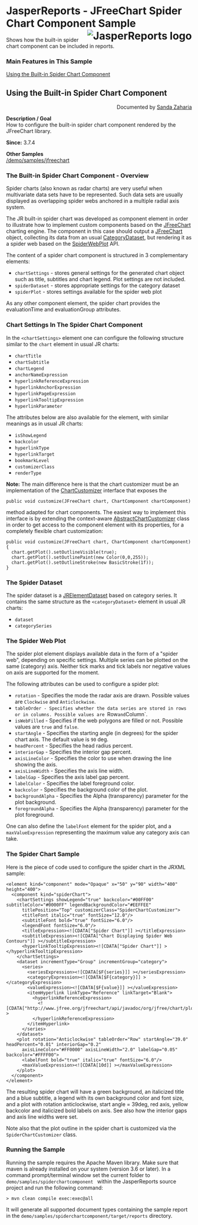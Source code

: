 
# <a name='top'>JasperReports</a> - JFreeChart Spider Chart Component Sample <img src="https://jasperreports.sourceforge.net/resources/jasperreports.svg" alt="JasperReports logo" style="float:right"/>

Shows how the built-in spider chart component can be included in reports.

### Main Features in This Sample

[Using the Built-in Spider Chart Component](#spiderchartcomponent)

## Using the Built-in Spider Chart Component
<div style="text-align:right; width:100%">Documented by <a href='mailto:shertage@users.sourceforge.net'>Sanda Zaharia</a></div>

**Description / Goal**\
How to configure the built-in spider chart component rendered by the JFreeChart library.

**Since:** 3.7.4

**Other Samples**\
[/demo/samples/jfreechart](../jfreechart/index.html)

### The Built-in Spider Chart Component - Overview

Spider charts (also known as radar charts) are very useful when multivariate data sets have to be represented. Such data sets are usually displayed as overlapping spider webs anchored in a multiple radial axis system.

The JR built-in spider chart was developed as component element in order to illustrate how to implement custom components based on the [JFreeChart](http://www.jfree.org/jfreechart/) charting engine. The component in this case should output a [JFreeChart](http://www.jfree.org/jfreechart/api/javadoc/org/jfree/chart/JFreeChart.html) object, collecting its data from an usual [CategoryDataset](http://www.jfree.org/jfreechart/api/javadoc/org/jfree/data/category/CategoryDataset.html), but rendering it as a spider web based on the [SpiderWebPlot](http://www.jfree.org/jfreechart/api/javadoc/org/jfree/chart/plot/SpiderWebPlot.html) API.

The content of a spider chart component is structured in 3 complementary elements:
- `chartSettings` - stores general settings for the generated chart object such as title, subtitles and chart legend. Plot settings are not included.
- `spiderDataset` - stores appropriate settings for the category dataset
- `spiderPlot` - stores settings available for the spider web plot

As any other component element, the spider chart provides the evaluationTime and evaluationGroup attributes.

### Chart Settings In The Spider Chart Component

In the `<chartSettings>` element one can configure the following structure similar to the `chart` element in usual JR charts:

- `chartTitle`
- `chartSubtitle`
- `chartLegend`
- `anchorNameExpression`
- `hyperlinkReferenceExpression`
- `hyperlinkAnchorExpression`
- `hyperlinkPageExpression`
- `hyperlinkTooltipExpression`
- `hyperlinkParameter`

The attributes below are also available for the <chartSettings> element, with similar meanings as in usual JR charts:

- `isShowLegend`
- `backcolor`
- `hyperlinkType`
- `hyperlinkTarget`
- `bookmarkLevel`
- `customizerClass`
- `renderType`

**Note:** The main difference here is that the chart customizer must be an implementation of the [ChartCustomizer](https://jasperreports.sourceforge.net/api/net/sf/jasperreports/components/charts/ChartCustomizer.html) interface that exposes the 
```
public void customize(JFreeChart chart, ChartComponent chartComponent)
```
method adapted for chart components. The easiest way to implement this interface is by extending the context-aware [AbstractChartCustomizer](https://jasperreports.sourceforge.net/api/net/sf/jasperreports/components/charts/AbstractChartCustomizer.html) class in order to get access to the component element with its properties, for a completely flexible chart customization:
```
public void customize(JFreeChart chart, ChartComponent chartComponent)
{
  chart.getPlot().setOutlineVisible(true);
  chart.getPlot().setOutlinePaint(new Color(0,0,255));
  chart.getPlot().setOutlineStroke(new BasicStroke(1f));
}
```

### The Spider Dataset

The spider dataset is a [JRElementDataset](https://jasperreports.sourceforge.net/api/net/sf/jasperreports/engine/JRElementDataset.html) based on category series. It contains the same structure as the `<categoryDataset>` element in usual JR charts:
- `dataset`
- `categorySeries`

### The Spider Web Plot

The spider plot element displays available data in the form of a "spider web", depending on specific settings. Multiple series can be plotted on the same (category) axis. Neither tick marks and tick labels nor negative values on axis are supported for the moment.

The following attributes can be used to configure a spider plot:

- `rotation` - Specifies the mode the radar axis are drawn. Possible values are `Clockwise` and `Anticlockwise`.
- `tableOrder - Specifies whether the data series are stored in rows or in columns. Possible values are `Row` and `Column`.
- `isWebFilled` - Specifies if the web polygons are filled or not. Possible values are `true` and `false`.
- `startAngle` - Specifies the starting angle (in degrees) for the spider chart axis. The default value is `90` deg.
- `headPercent` - Specifies the head radius percent.
- `interiorGap` - Specifies the interior gap percent.
- `axisLineColor` - Specifies the color to use when drawing the line showing the axis.
- `axisLineWidth` - Specifies the axis line width.
- `labelGap` - Specifies the axis label gap percent.
- `labelColor` - Specifies the label foreground color.
- `backcolor` - Specifies the background color of the plot.
- `backgroundAlpha` - Specifies the Alpha (transparency) parameter for the plot background.
- `foregroundAlpha` - Specifies the Alpha (transparency) parameter for the plot foreground.

One can also define the `labelFont` element for the spider plot, and a `maxValueExpression` representing the maximum value any category axis can take.

### The Spider Chart Sample

Here is the piece of code used to configure the spider chart in the JRXML sample:
```
<element kind="component" mode="Opaque" x="50" y="90" width="400" height="400">
  <component kind="spiderChart">
    <chartSettings showLegend="true" backcolor="#00FF00" subtitleColor="#0000FF" legendBackgroundColor="#EEFFEE"
      titlePosition="Top" customizerClass="SpiderChartCustomizer">
      <titleFont italic="true" fontSize="12.0"/>
      <subtitleFont bold="true" fontSize="6.0"/>
      <legendFont fontSize="6.0"/>
      <titleExpression><![CDATA["Spider Chart"]] ></titleExpression>
      <subtitleExpression><![CDATA["Chart Displaying Spider Web Contours"]] ></subtitleExpression>
      <hyperlinkTooltipExpression><![CDATA["Spider Chart"]] ></hyperlinkTooltipExpression>
    </chartSettings>
    <dataset incrementType="Group" incrementGroup="category">
      <series>
        <seriesExpression><![CDATA[$F{series}]] ></seriesExpression>
        <categoryExpression><![CDATA[$F{category}]] ></categoryExpression>
        <valueExpression><![CDATA[$F{value}]] ></valueExpression>
        <itemHyperlink linkType="Reference" linkTarget="Blank">
          <hyperlinkReferenceExpression>
            <![CDATA["http://www.jfree.org/jfreechart/api/javadoc/org/jfree/chart/plot/SpiderWebPlot.html"]] >
          </hyperlinkReferenceExpression>
        </itemHyperlink>
      </series>
    </dataset>
    <plot rotation="Anticlockwise" tableOrder="Row" startAngle="39.0" headPercent="0.01" interiorGap="0.2"
      axisLineColor="#FF0000" axisLineWidth="2.0" labelGap="0.05" backcolor="#FFFF00">
      <labelFont bold="true" italic="true" fontSize="6.0"/>
      <maxValueExpression><![CDATA[10d]] ></maxValueExpression>
    </plot>
  </component>
</element>
```
The resulting spider chart will have a green background, an italicized title and a blue subtitle, a legend with its own background color and font size, and a plot with rotation anticlockwise, start angle = 39deg, red axis, yellow backcolor and italicized bold labels on axis. See also how the interior gaps and axis line widths were set.

Note also that the plot outline in the spider chart is customized via the `SpiderChartCustomizer` class.

### Running the Sample

Running the sample requires the Apache Maven library. Make sure that maven is already installed on your system (version 3.6 or later).
In a command prompt/terminal window set the current folder to `demo/samples/spiderchartcomponent ` within the JasperReports source project and run the following command:
```
> mvn clean compile exec:exec@all
```
It will generate all supported document types containing the sample report in the `demo/samples/spiderchartcomponent/target/reports` directory.
